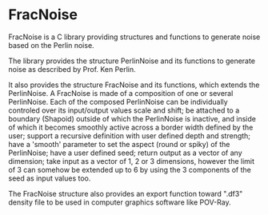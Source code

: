 # FracNoise
FracNoise is a C library providing structures and functions to generate noise based on the Perlin noise.

The library provides the structure PerlinNoise and its functions to generate noise as described by Prof. Ken Perlin.

It also provides the structure FracNoise and its functions, which extends the PerlinNoise. A FracNoise is made of a composition of one or several PerlinNoise. Each of the composed PerlinNoise can be individually controled over its input/output values scale and shift; be attached to a boundary (Shapoid) outside of which the PerlinNoise is inactive, and inside of which it becomes smoothly active across a border width defined by the user; support a recursive definition with user defined depth and strength; have a 'smooth' parameter to set the aspect (round or spiky) of the PerlinNoise; have a user defined seed; return output as a vector of any dimension; take input as a vector of 1, 2 or 3 dimensions, however the limit of 3 can somehow be extended up to 6 by using the 3 components of the seed as input values too.

The FracNoise structure also provides an export function toward ".df3" density file to be used in computer graphics software like POV-Ray.
